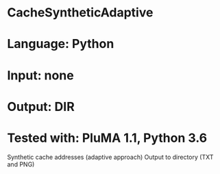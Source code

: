 # CacheSyntheticAdaptive
# Language: Python
# Input: none
# Output: DIR
# Tested with: PluMA 1.1, Python 3.6

Synthetic cache addresses (adaptive approach)
Output to directory (TXT and PNG)
